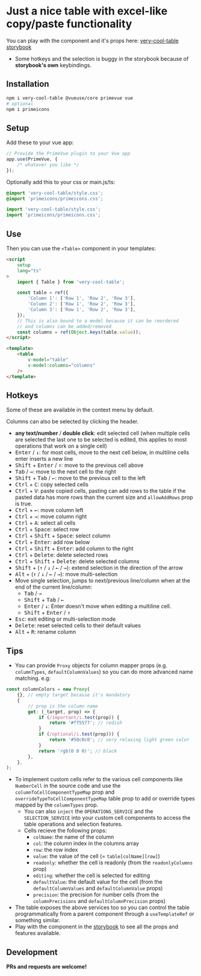# Just a nice table with excel-like copy/paste functionality

You can play with the component and it's props here: [very-cool-table storybook](https://wingsmc.github.io/very-cool-table/)

- Some hotkeys and the selection is buggy in the storybook because of **storybook's own** keybindings.

## Installation

```sh
npm i very-cool-table @vueuse/core primevue vue
# optional
npm i primeicons
```

## Setup

Add these to your vue app:

```ts
// Provide the PrimeVue plugin to your Vue app
app.use(PrimeVue, {
	/* whatever you like */
});
```

Optionally add this to your css or main.js/ts:

```css
@import 'very-cool-table/style.css';
@import 'primeicons/primeicons.css';
```

```js
import 'very-cool-table/style.css';
import 'primeicons/primeicons.css';
```

## Use

Then you can use the `<Table>` component in your templates:

```html
<script
	setup
	lang="ts"
>
	import { Table } from 'very-cool-table';

	const table = ref({
		'Column 1': ['Row 1', 'Row 2', 'Row 3'],
		'Column 2': ['Row 1', 'Row 2', 'Row 3'],
		'Column 3': ['Row 1', 'Row 2', 'Row 3'],
	});
	// This is also bound to a model because it can be reordered
	// and columns can be added/removed
	const columns = ref(Object.keys(table.value));
</script>

<template>
	<table
		v-model="table"
		v-model:columns="columns"
	/>
</template>
```

## Hotkeys

Some of these are available in the context menu by default.

Columns can also be selected by clicking the header.

- **any text/number** / **double click**: edit selected cell (when multiple cells are selected the last one to be selected is edited, this applies to most operations that work on a single cell)
- <kbd>Enter</kbd> / <kbd>↓</kbd>: for most cells, move to the next cell below, in multiline cells enter inserts a new line
- <kbd>Shift</kbd> + <kbd>Enter</kbd> / <kbd>↑</kbd>: move to the previous cell above
- <kbd>Tab</kbd> / <kbd>→</kbd>: move to the next cell to the right
- <kbd>Shift</kbd> + <kbd>Tab</kbd> / <kbd>←</kbd>: move to the previous cell to the left
- <kbd>Ctrl</kbd> + <kbd>C</kbd>: copy selected cells
- <kbd>Ctrl</kbd> + <kbd>V</kbd>: paste copied cells, pasting can add rows to the table if the pasted data has more rows than the current size and `allowAddRows` prop is true.
- <kbd>Ctrl</kbd> + <kbd>←</kbd>: move column left
- <kbd>Ctrl</kbd> + <kbd>→</kbd>: move column right
- <kbd>Ctrl</kbd> + <kbd>A</kbd>: select all cells
- <kbd>Ctrl</kbd> + <kbd>Space</kbd>: select row
- <kbd>Ctrl</kbd> + <kbd>Shift</kbd> + <kbd>Space</kbd>: select column
- <kbd>Ctrl</kbd> + <kbd>Enter</kbd>: add row below
- <kbd>Ctrl</kbd> + <kbd>Shift</kbd> + <kbd>Enter</kbd>: add column to the right
- <kbd>Ctrl</kbd> + <kbd>Delete</kbd>: delete selected rows
- <kbd>Ctrl</kbd> + <kbd>Shift</kbd> + <kbd>Delete</kbd>: delete selected columns
- <kbd>Shift</kbd> + (<kbd>↑</kbd> / <kbd>↓</kbd> / <kbd>←</kbd> / <kbd>→</kbd>): extend selection in the direction of the arrow
- <kbd>Alt</kbd> + (<kbd>↑</kbd> / <kbd>↓</kbd> / <kbd>←</kbd> / <kbd>→</kbd>): move multi-selection
- Move single selection, jumps to next/previous line/column when at the end of the current line/column:
  - <kbd>Tab</kbd> / <kbd>→</kbd>
  - <kbd>Shift</kbd> + <kbd>Tab</kbd> / <kbd>←</kbd>
  - <kbd>Enter</kbd> / <kbd>↓</kbd>: Enter doesn't move when editing a multiline cell.
  - <kbd>Shift</kbd> + <kbd>Enter</kbd> / <kbd>↑</kbd>
- <kbd>Esc</kbd>: exit editing or multi-selection mode
- <kbd>Delete</kbd>: reset selected cells to their default values
- <kbd>Alt</kbd> + <kbd>R</kbd>: rename column

## Tips

- You can provide `Proxy` objects for column mapper props (e.g. `columnTypes`, `defaultColumnValues`) so you can do more advanced name matching. e.g:

```ts
const columnColors = new Proxy(
	{}, // empty target because it's mandatory
	{
		// prop is the column name
		get: (_target, prop) => {
			if (/important/i.test(prop)) {
				return '#ff5577'; // redish
			}
			if (/optional/i.test(prop))) {
				return '#50c0c0'; // very relaxing light green color
			}
			return 'rgb(0 0 0)'; // black
		},
	},
);
```

- To implement custom cells refer to the various cell components like `NumberCell` in the source code and use the `columnToCellComponentTypeMap` prop and `overrideTypeToCellComponentTypeMap` table prop to add or override types mapped by the `columnTypes` prop.
  - You can also `inject` the `OPERATIONS_SERVICE` and the `SELECTION_SERVICE` into your custom cell components to access the table operations and selection features.
  - Cells recieve the following props:
    - `colName`: the name of the column
    - `col`: the column index in the columns array
    - `row`: the row index
    - `value`: the value of the cell (= `table[colName][row]`)
    - `readonly`: whether the cell is readonly (from the `readonlyColumns` prop)
    - `editing`: whether the cell is selected for editing
    - `defaultValue`: the default value for the cell (from the `defaultColumnValues` and `defaultColumnValue` props)
    - `precision`: the precision for number cells (from the `columnPrecisions` and `defaultColumnPrecision` props)
- The table exposes the above services too so you can control the table programmatically from a parent component through a `useTemplateRef` or something similar.
- Play with the component in the [storybook](https://wingsmc.github.io/very-cool-table/) to see all the props and features available.

## Development

**PRs and requests are welcome!**
